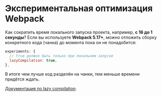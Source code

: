 # Экспериментальная оптимизация Webpack

Как сократить время локального запуска проекта, например, **с 16 до 1 секунды**? Если вы используете **Webpack 5.17+**, можно отложить сборку конкретного кода (чанка) до момента пока он не понадобится:

```javascript
experiments: {
  // true должно быть только при локальном запуске
  lazyCompilation: true,
},
```

В итоге чем лучше код разделён на чанки, тем меньше времени придётся ждать.

[Документация по lazy compilation](https://webpack.js.org/configuration/experiments/#experimentslazycompilation).
